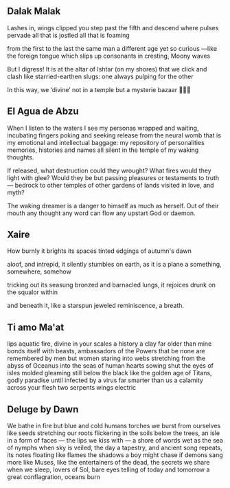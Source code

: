## Dalak Malak

Lashes in, wings clipped
you step past the fifth
and descend
where pulses pervade
all that is jostled
all that is foaming

from the first to the last
the same man
a different age
yet so curious
—like the foreign tongue
which slips up consonants
in cresting, Moony waves

But I digress! It is at the altar of Ishtar
(on my shores) that we click and clash
like starried-earthen slugs:
one always pulping for the other

In this way, we ‘divine’
not in a temple
but a mysterie bazaar 🧞‍♀️🌙

## El Agua de Abzu

When I listen to the waters
I see my personas
wrapped and waiting, incubating
fingers poking and seeking release
from the neural womb
that is my emotional and intellectual baggage:
my repository of personalities
memories, histories and names
all silent in the temple of my waking thoughts.

If released, what destruction could they wrought?
What fires would they light with glee?
Would they be but passing pleasures
or testaments to truth—
bedrock to other temples of other gardens
of lands visited in love, and myth?

The waking dreamer is a danger
to himself as much as herself.
Out of their mouth
any thought
any word can flow
any upstart God
or daemon.

## Xaire

How burnly it brights its spaces
tinted edgings of autumn's dawn

aloof, and intrepid, it silently stumbles
on earth, as it is a plane
a something, somewhere, somehow

tricking out its seasung
bronzed and
barnacled lungs, it rejoices
drunk on the squalor within

and beneath it, like a starspun
jeweled reminiscence, a breath.

## Ti amo Ma'at

lips aquatic
fire, divine
in your scales
a history
a clay far older than mine
bonds itself with
beasts, ambassadors
of the Powers that be
none are remembered by men
but women staring into webs
stretching from the abyss of Oceanus
into the seas of human hearts sowing
shut the eyes of isles molded
gleaming still below the black
like the golden age of
Titans, godly paradise
until infected by
a virus far smarter than us
a calamity
across your flesh
two serpents
wings electric

## Deluge by Dawn

We bathe in fire
but blue and cold
humans torches we
burst from ourselves
like seeds stretching
our roots flickering
in the soils below
the trees, an isle
in a form of faces — the
lips we kiss with — a shore
of words wet as the sea of
nymphs when sky is veiled,
the day a tapestry, and ancient song
repeats, its notes floating like flames
the shadows a boy might chase if demons
sang more like Muses, like the entertainers
of the dead, the secrets we share
when we sleep, lovers of Sol, bare
eyes telling of today and tomorrow
a great conflagration, oceans burn